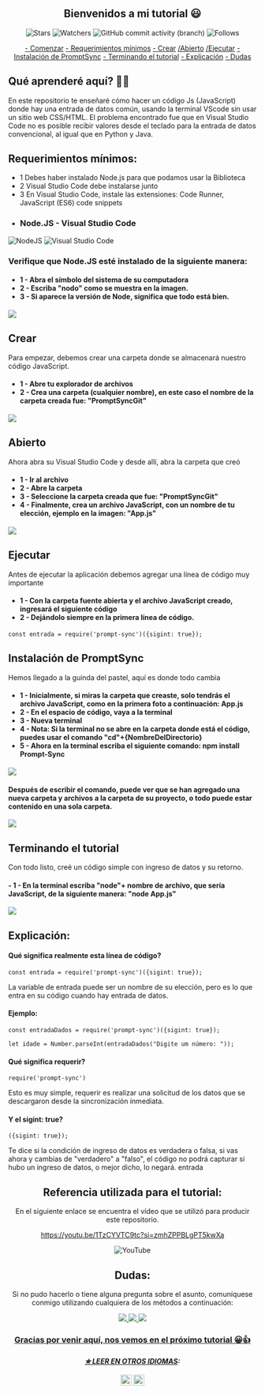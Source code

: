 <h2 align = "center">
  Bienvenidos a mi tutorial 😃
</h2>

<div align = "center">

![Stars](https://img.shields.io/github/stars/Wladison-Maciel/Prompt-Sync.svg)
![Watchers](https://img.shields.io/github/watchers/Wladison-Maciel/Prompt-Sync.svg)
![GitHub commit activity (branch)](https://img.shields.io/github/commit-activity/t/Wladison-Maciel/Prompt-Sync/main)
![Follows](https://img.shields.io/github/followers/Wladison-Maciel.svg?style=social&label=Follow&maxAge=2592000)
</div>

<div align = "center">
  
[- Comenzar](#Qué-aprenderé-aquí??)
[- Requerimientos mínimos](#Requerimientos-mínimos)
[- Crear](#Crear)
[/Abierto](#Abierto)
[/Ejecutar](#Ejecutar)
[- Instalación de PromptSync](#Instalación-de-PromptSync)
[- Terminando el tutorial](#Terminando-el-tutorial)
[- Explicación](#Explicación)
[- Dudas](#Dudas)

</div>

## Qué aprenderé aquí? 🤷‍♂️

<p>
  En este repositorio te enseñaré cómo hacer un código Js (JavaScript) donde hay una entrada de datos común, usando la terminal VScode sin usar un sitio web CSS/HTML. El problema encontrado fue que en Visual Studio Code no es posible recibir valores desde el teclado para la entrada de datos convencional, al igual que en Python y Java.
</p>

## Requerimientos mínimos:

<p>
  
  * 1 Debes haber instalado Node.js para que podamos usar la Biblioteca
  * 2 Visual Studio Code debe instalarse junto
  * 3 En Visual Studio Code, instale las extensiones: Code Runner, JavaScript (ES6) code snippets
 
</p>

* ### Node.JS - Visual Studio Code
![NodeJS](https://img.shields.io/badge/node.js-6DA55F?style=for-the-badge&logo=node.js&logoColor=white)
![Visual Studio Code](https://img.shields.io/badge/Visual%20Studio%20Code-0078d7.svg?style=for-the-badge&logo=visual-studio-code&logoColor=white)

<h3>
  
  Verifique que Node.JS esté instalado de la siguiente manera:
</h3>

<h4>

  - 1 - Abra el símbolo del sistema de su computadora
  - 2 - Escriba "nodo" como se muestra en la imagen.
  - 3 - Si aparece la versión de Node, significa que todo está bien.
</h4>

<img src="https://github.com/Wladison-Maciel/Prompt-Sync/assets/125041870/bcb1389f-d819-417b-9f03-eef1dc392f27"/>


## Crear

<p>
  Para empezar, debemos crear una carpeta donde se almacenará nuestro código JavaScript.
</p>

<h4>

  - 1 - Abre tu explorador de archivos
  - 2 - Crea una carpeta (cualquier nombre), en este caso el nombre de la carpeta creada fue: "PromptSyncGit"
</h4>


<img src = "https://github.com/Wladison-Maciel/Prompt-Sync/assets/125041870/ff67dec7-722a-4315-b14f-ca9fe4d9c007" />

## Abierto

<p>
  Ahora abra su Visual Studio Code y desde allí, abra la carpeta que creó
</p>

<h4>

  - 1 - Ir al archivo
  - 2 - Abre la carpeta
  - 3 - Seleccione la carpeta creada que fue: "PromptSyncGit"
  - 4 - Finalmente, crea un archivo JavaScript, con un nombre de tu elección, ejemplo en la imagen: "App.js"
</h4>

<img src = "https://github.com/Wladison-Maciel/Prompt-Sync/assets/125041870/277a9ed6-0f2c-46e0-a25a-071f89cb711d" />

## Ejecutar

<p>
  Antes de ejecutar la aplicación debemos agregar una línea de código muy importante
</p>

<h4>
  
  - 1 - Con la carpeta fuente abierta y el archivo JavaScript creado, ingresará el siguiente código
  - 2 - Dejándolo siempre en la primera línea de código.
</h4>

``` JS
const entrada = require('prompt-sync')({sigint: true});
```

## Instalación de PromptSync

<p>
  Hemos llegado a la guinda del pastel, aquí es donde todo cambia
</p>

<h4>
  
  - 1 - Inicialmente, si miras la carpeta que creaste, solo tendrás el archivo JavaScript, como en la primera foto a continuación: App.js
  - 2 - En el espacio de código, vaya a la terminal
  - 3 - Nueva terminal
  - 4 - Nota: Si la terminal no se abre en la carpeta donde está el código, puedes usar el comando "cd"+{NombreDelDirectorio}
  - 5 - Ahora en la terminal escriba el siguiente comando: npm install Prompt-Sync
</h4>

<img src = "https://github.com/Wladison-Maciel/Prompt-Sync/assets/125041870/220153a9-1106-4733-94e5-cadecd607f71"/>

<h4>
  Después de escribir el comando, puede ver que se han agregado una nueva carpeta y archivos a la carpeta de su proyecto, o todo puede estar contenido en una sola carpeta.
</h4>

<img src = "https://github.com/Wladison-Maciel/Prompt-Sync/assets/125041870/72f54900-4f52-44bd-b2db-711fcdb30bb2"/>

## Terminando el tutorial

<p>
  Con todo listo, creé un código simple con ingreso de datos y su retorno.
</p>

<h4>
  - 1 - En la terminal escriba "node"+ nombre de archivo, que sería JavaScript, de la siguiente manera: "node App.js"
</h4>

<img src = "https://github.com/Wladison-Maciel/Prompt-Sync/assets/125041870/abf36827-b224-4279-98ab-4b757d1baa53" />

## Explicación:

<h4>
 Qué significa realmente esta línea de código?
</h4>

``` JS
const entrada = require('prompt-sync')({sigint: true});
```

<p>
  La variable de entrada puede ser un nombre de su elección, pero es lo que entra en su código cuando hay entrada de datos.
</p>

<h4>
  Ejemplo:
</h4>

``` JS
const entradaDados = require('prompt-sync')({sigint: true});
```

``` JS
let idade = Number.parseInt(entradaDados("Digite um número: "));
```

<h4>
  Qué significa requerir?
</h4>

``` JS
require('prompt-sync')
```

<p>
  Esto es muy simple, requerir es realizar una solicitud de los datos que se descargaron desde la sincronización inmediata.
</p>

<h4>
  Y el sigint: true?
</h4>

``` JS
({sigint: true});
```

<p>
  Te dice si la condición de ingreso de datos es verdadera o falsa, si vas ahora y cambias de "verdadero" a "falso", el código no podrá capturar si hubo un ingreso de datos, o mejor dicho, lo negará. entrada
</p>

<div align = "center">

## Referencia utilizada para el tutorial:

<p>
  En el siguiente enlace se encuentra el vídeo que se utilizó para producir este repositorio.
</p>

https://youtu.be/1TzCYVTC9tc?si=zmhZPPBLgPT5kwXa

![YouTube](https://img.shields.io/badge/YouTube-%23FF0000.svg?style=for-the-badge&logo=YouTube&logoColor=white)

  
## Dudas:

<p>
  Si no pudo hacerlo o tiene alguna pregunta sobre el asunto, comuníquese conmigo utilizando cualquiera de los métodos a continuación:
</p>

<a href="https://www.instagram.com/eiwladison/" target="_blank"><img src="https://img.shields.io/badge/-Instagram-%23E4405F?style=for-the-badge&logo=instagram&logoColor=white" />
<a href="mailto: franciscowladison97@gmail.com" target="_blank"><img src= "https://img.shields.io/badge/Gmail-D14836?style=for-the-badge&logo=gmail&logoColor=white" />
<a href="mailto: franciscowladison97@outlook.com" target="_blank"><img src= "https://img.shields.io/badge/Microsoft_Outlook-0078D4?style=for-the-badge&logo=microsoft-outlook&logoColor=white" />

<h3 align = "center">
  Gracias por venir aquí, nos vemos en el próximo tutorial 😀👍
</h3>

</div>


<div align = "center">

#### _✮ LEER EN [OTROS IDIOMAS](Translation/Translation.md):_

<kbd>[<img title="Português" alt="Português" src="https://cdn.staticaly.com/gh/hjnilsson/country-flags/master/svg/br.svg" width="22">](README.br.md)</kbd>
<kbd>[<img title="Inglês" alt="Inglês" src="https://cdn.staticaly.com/gh/hjnilsson/country-flags/master/svg/us.svg" width="22">](Translation/README.en.md)</kbd>
  
</div>
